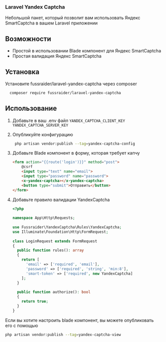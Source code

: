 ### Laravel Yandex Captcha

Небольшой пакет, который позволит вам использовать Яндекс SmartCaptcha в вашем Laravel приложении

## Возможности

- Простой в использовании Blade компонент для Яндекс SmartCaptcha
- Простая валидация Яндекс SmartCaptcha

## Установка

Установите fussraider/laravel-yandex-captcha через composer

```bash
  composer require fussraider/laravel-yandex-captcha
```

## Использование

1. Добавьте в ваш .env файл
   `YANDEX_CAPTCHA_CLIENT_KEY`
   `YANDEX_CAPTCHA_SERVER_KEY`

2. Опубликуйте конфигурацию
    ```bash
     php artisan vendor:publish --tag=yandex-captcha-config
    ```
3. Добавьте Blade компонент в форму, которая требует капчу
    ```html
    <form action="{{route('login')}}" method="post">
        @csrf
        <input type="text" name="email">
        <input type="password" name="password">
        <x-yandex-captcha></x-yandex-captcha>
        <button type="submit">Отправить</button>
    </form>
     ```
4. Добавьте правило валидации YandexCaptcha
    ```php
    <?php  
      
    namespace App\Http\Requests;  
      
    use Fussraider\YandexCaptcha\Rules\YandexCaptcha;  
    use Illuminate\Foundation\Http\FormRequest;  
      
    class LoginRequest extends FormRequest  
    {  
      public function rules(): array
      {  
        return [  
          'email' => ['required', 'email'],  
          'password' => ['required', 'string', 'min:8'],  
          'smart-token' => ['required', new YandexCaptcha]  
        ];  
      }
      
      public function authorize(): bool  
      {  
        return true;  
      }  
    }
    ```

Если вы хотите настроить blade компонент, вы можете опубликовать его с помощью

```bash
php artisan vendor:publish --tag=yandex-captcha-view
```

